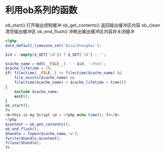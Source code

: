 # 利用ob系列的函数
ob_start() 打开输出控制缓冲
ob_get_contents() 返回输出缓冲区内容
ob_clean 清空输出缓冲区
ob_end_flush() 冲刷出输出缓冲区内容并关闭缓冲

```php
<?php
date_default_timezone_set('Asia/Shanghai');

$id = !empty($_GET['id']) ? $_GET['id'] : '';

$cache_name = md5(__FILE__).'-'.$id. '.html';
$cache_lifetime = 10;
if( filectime(__FILE__) <= filectime($cache_name) &&
    file_exists($cache_name) &&
    filectime($cache_name) + $cache_lifetime > time())
{
    include $cache_name;
    exit();
}
ob_start();
?>
<b>this is my Script id = <?php echo time(); ?></b>
<?php
$content = ob_get_contents();
ob_end_flush();
$handle = fopen($cache_name,'w');
fwrite($handle,$content);
fclose($handle);
?>
```
